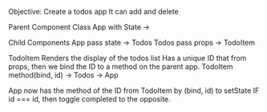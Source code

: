 Objective:
Create a todos app
It can add and delete

Parent Component
Class App with State ->

Child Components
App pass state -> Todos
Todos pass props -> TodoItem

TodoItem
Renders the display of the todos list
Has a unique ID that from props, then we bind the ID to a method on the parent app.
TodoItem method(bind, id) -> Todos -> App

App now has the method of the ID from TodoItem by (bind, id) to setState
IF id === id, then toggle completed to the opposite.